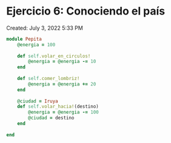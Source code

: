 # Ejercicio 6: Conociendo el país

Created: July 3, 2022 5:33 PM

```ruby
module Pepita
    @energia = 100
  
    def self.volar_en_circulos!
        @energia = @energia -= 10
    end
  
    def self.comer_lombriz!
        @energia = @energia += 20
    end
  
    @ciudad = Iruya
    def self.volar_hacia!(destino)
        @energia = @energia -= 100
        @ciudad = destino
    end
  
end
```